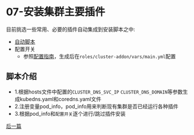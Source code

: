 # 07-安装集群主要插件

目前挑选一些常用、必要的插件自动集成到安装脚本之中:  
- [自动脚本](../roles/cluster-addon/tasks/main.yml)
- 配置开关
  - 参照[配置指南](config_guide.md)，生成后在`roles/cluster-addon/vars/main.yml`配置

## 脚本介绍

- 1.根据hosts文件中配置的`CLUSTER_DNS_SVC_IP` `CLUSTER_DNS_DOMAIN`等参数生成kubedns.yaml和coredns.yaml文件
- 2.注册变量pod_info，pod_info用来判断现有集群是否已经运行各种插件
- 3.根据pod_info和`配置开关`逐个进行/跳过插件安装



[后一篇](08-cluster-storage.md)
